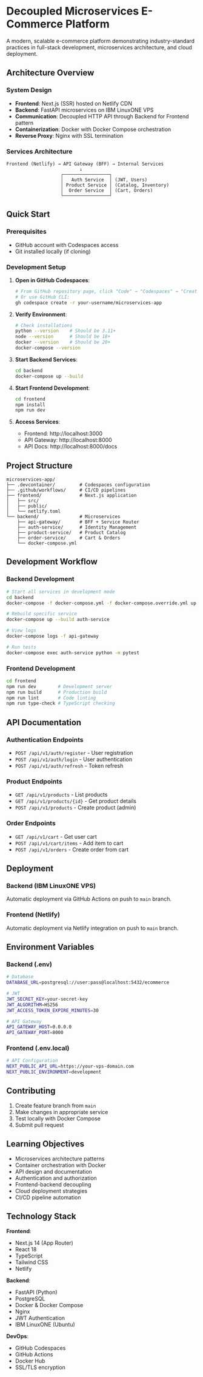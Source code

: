 # Decoupled Microservices E-Commerce Platform

A modern, scalable e-commerce platform demonstrating industry-standard practices in full-stack development, microservices architecture, and cloud deployment.

## Architecture Overview

### System Design
- **Frontend**: Next.js (SSR) hosted on Netlify CDN
- **Backend**: FastAPI microservices on IBM LinuxONE VPS
- **Communication**: Decoupled HTTP API through Backend for Frontend pattern
- **Containerization**: Docker with Docker Compose orchestration
- **Reverse Proxy**: Nginx with SSL termination

### Services Architecture
```
Frontend (Netlify) → API Gateway (BFF) → Internal Services
                           ↓
                    ┌─────────────────┐
                    │   Auth Service  │ (JWT, Users)
                    │ Product Service │ (Catalog, Inventory)  
                    │  Order Service  │ (Cart, Orders)
                    └─────────────────┘
```

## Quick Start

### Prerequisites
- GitHub account with Codespaces access
- Git installed locally (if cloning)

### Development Setup

1. **Open in GitHub Codespaces**:
   ```bash
   # From GitHub repository page, click "Code" → "Codespaces" → "Create codespace"
   # Or use GitHub CLI:
   gh codespace create -r your-username/microservices-app
   ```

2. **Verify Environment**:
   ```bash
   # Check installations
   python --version    # Should be 3.11+
   node --version      # Should be 18+
   docker --version    # Should be 20+
   docker-compose --version
   ```

3. **Start Backend Services**:
   ```bash
   cd backend
   docker-compose up --build
   ```

4. **Start Frontend Development**:
   ```bash
   cd frontend
   npm install
   npm run dev
   ```

5. **Access Services**:
   - Frontend: http://localhost:3000
   - API Gateway: http://localhost:8000
   - API Docs: http://localhost:8000/docs

## Project Structure

```
microservices-app/
├── .devcontainer/         # Codespaces configuration
├── .github/workflows/     # CI/CD pipelines
├── frontend/              # Next.js application
│   ├── src/
│   ├── public/
│   └── netlify.toml
└── backend/               # Microservices
    ├── api-gateway/       # BFF + Service Router
    ├── auth-service/      # Identity Management
    ├── product-service/   # Product Catalog
    ├── order-service/     # Cart & Orders
    └── docker-compose.yml
```

## Development Workflow

### Backend Development
```bash
# Start all services in development mode
cd backend
docker-compose -f docker-compose.yml -f docker-compose.override.yml up

# Rebuild specific service
docker-compose up --build auth-service

# View logs
docker-compose logs -f api-gateway

# Run tests
docker-compose exec auth-service python -m pytest
```

### Frontend Development
```bash
cd frontend
npm run dev        # Development server
npm run build      # Production build
npm run lint       # Code linting
npm run type-check # TypeScript checking
```

## API Documentation

### Authentication Endpoints
- `POST /api/v1/auth/register` - User registration
- `POST /api/v1/auth/login` - User authentication
- `POST /api/v1/auth/refresh` - Token refresh

### Product Endpoints
- `GET /api/v1/products` - List products
- `GET /api/v1/products/{id}` - Get product details
- `POST /api/v1/products` - Create product (admin)

### Order Endpoints
- `GET /api/v1/cart` - Get user cart
- `POST /api/v1/cart/items` - Add item to cart
- `POST /api/v1/orders` - Create order from cart

## Deployment

### Backend (IBM LinuxONE VPS)
Automatic deployment via GitHub Actions on push to `main` branch.

### Frontend (Netlify)
Automatic deployment via Netlify integration on push to `main` branch.

## Environment Variables

### Backend (.env)
```bash
# Database
DATABASE_URL=postgresql://user:pass@localhost:5432/ecommerce

# JWT
JWT_SECRET_KEY=your-secret-key
JWT_ALGORITHM=HS256
JWT_ACCESS_TOKEN_EXPIRE_MINUTES=30

# API Gateway
API_GATEWAY_HOST=0.0.0.0
API_GATEWAY_PORT=8000
```

### Frontend (.env.local)
```bash
# API Configuration
NEXT_PUBLIC_API_URL=https://your-vps-domain.com
NEXT_PUBLIC_ENVIRONMENT=development
```

## Contributing

1. Create feature branch from `main`
2. Make changes in appropriate service
3. Test locally with Docker Compose
4. Submit pull request

## Learning Objectives

- Microservices architecture patterns
- Container orchestration with Docker
- API design and documentation
- Authentication and authorization
- Frontend-backend decoupling
- Cloud deployment strategies
- CI/CD pipeline automation

## Technology Stack

**Frontend**:
- Next.js 14 (App Router)
- React 18
- TypeScript
- Tailwind CSS
- Netlify

**Backend**:
- FastAPI (Python)
- PostgreSQL
- Docker & Docker Compose
- Nginx
- JWT Authentication
- IBM LinuxONE (Ubuntu)

**DevOps**:
- GitHub Codespaces
- GitHub Actions
- Docker Hub
- SSL/TLS encryption
